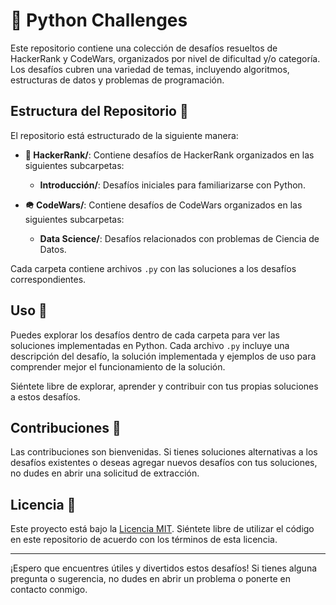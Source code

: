 # 🐍 Python Challenges 

Este repositorio contiene una colección de desafíos resueltos de HackerRank y CodeWars, organizados por nivel de dificultad y/o categoría. Los desafíos cubren una variedad de temas, incluyendo algoritmos, estructuras de datos y problemas de programación.

## Estructura del Repositorio 📁

El repositorio está estructurado de la siguiente manera:

- **🥷 HackerRank/**: Contiene desafíos de HackerRank organizados en las siguientes subcarpetas:
  - **Introducción/**: Desafíos iniciales para familiarizarse con Python.

- **🪖 CodeWars/**: Contiene desafíos de CodeWars organizados en las siguientes subcarpetas:
  - **Data Science/**: Desafíos relacionados con problemas de Ciencia de Datos.

Cada carpeta contiene archivos `.py` con las soluciones a los desafíos correspondientes.

## Uso 🚀

Puedes explorar los desafíos dentro de cada carpeta para ver las soluciones implementadas en Python. Cada archivo `.py` incluye una descripción del desafío, la solución implementada y ejemplos de uso para comprender mejor el funcionamiento de la solución.

Siéntete libre de explorar, aprender y contribuir con tus propias soluciones a estos desafíos.

## Contribuciones 🤝

Las contribuciones son bienvenidas. Si tienes soluciones alternativas a los desafíos existentes o deseas agregar nuevos desafíos con tus soluciones, no dudes en abrir una solicitud de extracción.

## Licencia 📝

Este proyecto está bajo la [Licencia MIT](LICENSE). Siéntete libre de utilizar el código en este repositorio de acuerdo con los términos de esta licencia.

---

¡Espero que encuentres útiles y divertidos estos desafíos! Si tienes alguna pregunta o sugerencia, no dudes en abrir un problema o ponerte en contacto conmigo.